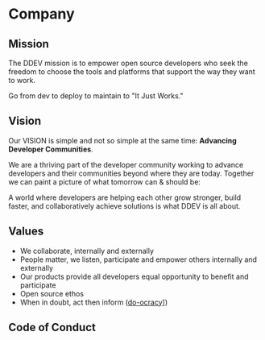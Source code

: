 # Company
## Mission
The DDEV mission is to empower open source developers who seek the freedom to choose the tools and platforms that support the way they want to work.

Go from dev to deploy to maintain to "It Just Works."

## Vision
Our VISION is simple and not so simple at the same time: **Advancing Developer Communities**.  

We are a thriving part of the developer community working to advance developers and their communities beyond where they are today. Together we can paint a picture of what tomorrow can & should be:

A world where developers are helping each other grow stronger, build faster, and collaboratively achieve solutions is what DDEV is all about.
## Values
- We collaborate, internally and externally
- People matter, we listen, participate and empower others internally and externally
- Our products provide all developers equal opportunity to benefit and participate
- Open source ethos
- When in doubt, act then inform ([do-ocracy](https://communitywiki.org/wiki/DoOcracy)])
## Code of Conduct
